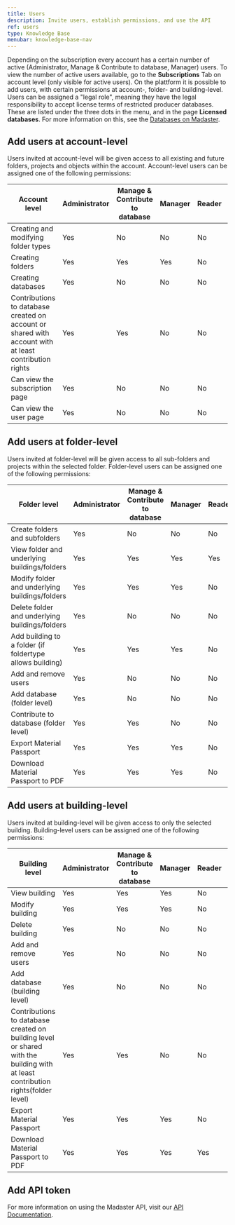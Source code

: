 ```yaml
---
title: Users
description: Invite users, establish permissions, and use the API
ref: users
type: Knowledge Base
menubar: knowledge-base-nav
---
```


Depending on the subscription every account has a certain number of active (Administrator, Manage & Contribute to database, Manager) users. To view the number of active users available, go to the **Subscriptions** Tab on account level (only visible for active users).
On the plattform it is possible to add users, with certain permissions at account-, folder- and building-level.
Users can be assigned a "legal role", meaning they have the legal responsibility to accept license terms of restricted producer databases. These are listed under the three dots in the menu, and in the page **Licensed databases**.
For more information on this, see the <a href="databases" target="_blank">Databases on Madaster</a>.

## Add users at account-level

Users invited at account-level will be given access to all existing and future folders, projects and objects within the account. Account-level users can be assigned one of the following permissions:

|Account level|Administrator|Manage & Contribute to database|Manager|Reader|Billing|
|-|-|-|-|-|-|
|Creating and modifying folder types| Yes| No| No| No| No|
|Creating folders| Yes| Yes| Yes| No| No|
|Creating databases| Yes| No| No| No| No|
|Contributions to database created on account or shared with account with at least contribution rights| Yes| Yes| No| No| No|
|Can view the subscription page| Yes| No| No| No| No|
|Can view the user page| Yes| No| No| No| No|


## Add users at folder-level

Users invited at folder-level will be given access to all sub-folders and projects within the selected folder. Folder-level users can be assigned one of the following permissions:

|Folder level |Administrator |Manage & Contribute to database|Manager|Reader|Billing|
|-|-|-|-|-|-|
|Create folders and subfolders| Yes| No| No| No| No|
|View folder and underlying buildings/folders| Yes| Yes| Yes| Yes| Yes|
|Modify folder and underlying buildings/folders| Yes| Yes| Yes| No| No|
|Delete folder and underlying buildings/folders| Yes| No| No| No| No|
|Add building to a folder (if foldertype allows building)| Yes| Yes| Yes| No| No|
|Add and remove users| Yes| No| No| No|   |
|Add database (folder level)| Yes| No| No| No| No|
|Contribute to database (folder level)| Yes| Yes| No| No| No|
|Export Material Passport| Yes| Yes| Yes| No| No|
|Download Material Passport to PDF| Yes| Yes| Yes| No| No|

## Add users at building-level

Users invited at building-level will be given access to only the selected building. Building-level users can be assigned one of the following permissions:

|Building level|Administrator|Manage & Contribute to database|Manager|Reader|Billing|
|-|-|-|-|-|-|
|View building| Yes| Yes| Yes| No| No|
|Modify building| Yes| Yes| Yes| No| No|
|Delete building| Yes| No| No| No| No|
|Add and remove users| Yes| No| No| No| No|
|Add database (building level)| Yes| No| No| No| No|
|Contributions to database created on building level or shared with the building with at least contribution rights(folder level)| Yes| Yes| No| No| No|
|Export Material Passport| Yes| Yes| Yes| No| No|
|Download Material Passport to PDF| Yes| Yes| Yes| Yes| Yes|

## Add API token


For more information on using the Madaster API, visit our <a href="../api/" target="_blank">API Documentation</a>.
